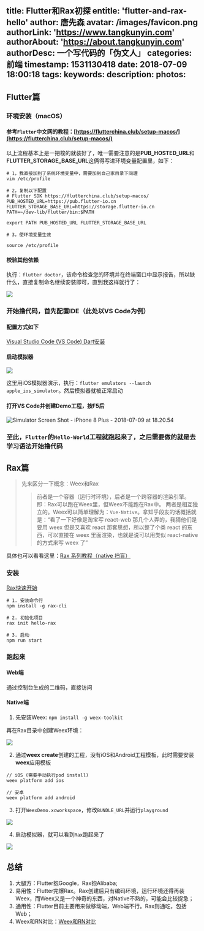 title: Flutter和Rax初探
entitle: 'flutter-and-rax-hello'
author: 唐先森
avatar: /images/favicon.png
authorLink: 'https://www.tangkunyin.com'
authorAbout: 'https://about.tangkunyin.com'
authorDesc: 一个写代码的「伪文人」
categories: 前端
timestamp: 1531130418
date: 2018-07-09 18:00:18
tags:
keywords:
description:
photos:
---

## Flutter篇

### 环境安装（macOS）

#### 参考`Flutter`中文网的教程：[https://flutterchina.club/setup-macos/](https://flutterchina.club/setup-macos/)

以上流程基本上是一把梭的就装好了，唯一需要注意的是**PUB_HOSTED_URL**和**FLUTTER_STORAGE_BASE_URL**这俩得写进环境变量配置里，如下：

```
# 1，我直接加到了系统环境变量中，需要加到自己家目录下同理
vim /etc/profile

# 2，复制以下配置
# Flutter SDK https://flutterchina.club/setup-macos/
PUB_HOSTED_URL=https://pub.flutter-io.cn
FLUTTER_STORAGE_BASE_URL=https://storage.flutter-io.cn
PATH=~/dev-lib/flutter/bin:$PATH

export PATH PUB_HOSTED_URL FLUTTER_STORAGE_BASE_URL

# 3，使环境变量生效

source /etc/profile

```

#### 校验其他依赖

执行：`flutter doctor`，该命令检查您的环境并在终端窗口中显示报告，所以缺什么，直接复制命名继续安装即可，直到我这样就行了：

![](/img/2018/15311311861503.jpg)

### 开始撸代码，首先配置IDE（此处以VS Code为例）

#### 配置方式如下

[Visual Studio Code (VS Code) Dart安装](https://flutterchina.club/get-started/editor/#vscode)


#### 启动模拟器

![](/img/2018/15311314047697.jpg)

这里用iOS模拟器演示，执行：`flutter emulators --launch apple_ios_simulator`。然后模拟器就被正常启动

#### 打开VS Code并创建Demo工程，按F5后

![Simulator Screen Shot - iPhone 8 Plus - 2018-07-09 at 18.20.54](/img/2018/Simulator%20Screen%20Shot%20-%20iPhone%208%20Plus%20-%202018-07-09%20at%2018.20.54.png)

### 至此，`Flutter`的`Hello-World`工程就跑起来了，之后需要做的就是去学习语法开始撸代码


## Rax篇

> 先来区分一下概念：Weex和Rax
> > 前者是一个容器（运行时环境），后者是一个跨容器的渲染引擎。即：Rax可以跑在Weex里，但Weex不能跑在Rax中。
> > 两者是相互独立的。Weex可以简单理解为：`Vue-Native`。拿知乎段友的话概括就是：“看了一下好像是淘宝写 react-web 那几个人弄的，我猜他们是要用 weex 但是又喜欢 react 那套思想，所以整了个类 react 的东西，可以直接在 weex 里面渲染，也就是说可以用类似 react-native 的方式来写 weex 了”

具体也可以看看这里：[Rax 系列教程（native 扫盲）](http://taobaofed.org/blog/2018/02/06/rax-native-guide/)

### 安装

[Rax快速开始](https://alibaba.github.io/rax/guide/getting-started)

```
# 1. 安装命令行
npm install -g rax-cli

# 2. 初始化项目
rax init hello-rax

# 3. 启动 
npm run start
```

### 跑起来

#### Web端

通过控制台生成的二维码，直接访问

#### Native端

1. 先安装Weex: `npm install -g weex-toolkit`

再在Rax目录中创建Weex环境：

![](/img/2018/15312064317112.jpg)

2. 通过**weex create**创建的工程，没有iOS和Android工程模板，此时需要安装**weex**应用模板

```
// iOS (需要手动执行pod install)
weex platform add ios

// 安卓
weex platform add android
```

3. 打开`WeexDemo.xcworkspace`，修改`BUNDLE_URL`并运行`playground`

![](/img/2018/15312115498098.jpg)

4. 启动模拟器，就可以看到`Rax`跑起来了

![](/img/2018/15312116337280.jpg)



## 总结

1. 大腿方：Flutter抱Google，Rax抱Alibaba;
2. 易用性：Flutter完爆Rax。Rax创建后只有编码环境，运行环境还得再装Weex，而Weex又是一个神奇的东西，对Native不熟的，可能会比较捉急；
3. 通用性：Flutter目前主要用来做移动端，Web端不行。Rax则通吃，包括Web；
4. Weex和RN对比：[Weex和RN对比](https://zhuanlan.zhihu.com/p/21677103)

